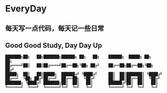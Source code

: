 # EveryDay
## 每天写一点代码，每天记一些日常
## Good Good Study, Day Day Up
```
███████╗██╗   ██╗███████╗██████╗ ██╗   ██╗    ██████╗  █████╗ ██╗   ██╗
██╔════╝██║   ██║██╔════╝██╔══██╗╚██╗ ██╔╝    ██╔══██╗██╔══██╗╚██╗ ██╔╝
█████╗  ██║   ██║█████╗  ██████╔╝ ╚████╔╝     ██║  ██║███████║ ╚████╔╝ 
██╔══╝  ╚██╗ ██╔╝██╔══╝  ██╔══██╗  ╚██╔╝      ██║  ██║██╔══██║  ╚██╔╝  
███████╗ ╚████╔╝ ███████╗██║  ██║   ██║       ██████╔╝██║  ██║   ██║   
╚══════╝  ╚═══╝  ╚══════╝╚═╝  ╚═╝   ╚═╝       ╚═════╝ ╚═╝  ╚═╝   ╚═╝   
```
                                                                       
                                                                                           
                                                                                           
                                                                                           
                                                                                                        
                                                                                                        
                                                                                                        

